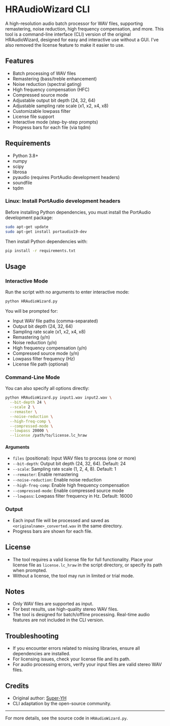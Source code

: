 # HRAudioWizard CLI

A high-resolution audio batch processor for WAV files, supporting remastering, noise reduction, high frequency compensation, and more. This tool is a command-line interface (CLI) version of the original HRAudioWizard, designed for easy and interactive use without a GUI. I've also removed the license feature to make it easier to use.

## Features
- Batch processing of WAV files
- Remastering (bass/treble enhancement)
- Noise reduction (spectral gating)
- High frequency compensation (HFC)
- Compressed source mode
- Adjustable output bit depth (24, 32, 64)
- Adjustable sampling rate scale (x1, x2, x4, x8)
- Customizable lowpass filter
- License file support
- Interactive mode (step-by-step prompts)
- Progress bars for each file (via tqdm)

## Requirements
- Python 3.8+
- numpy
- scipy
- librosa
- pyaudio (requires PortAudio development headers)
- soundfile
- tqdm

### Linux: Install PortAudio development headers

Before installing Python dependencies, you must install the PortAudio development package:

```bash
sudo apt-get update
sudo apt-get install portaudio19-dev
```

Then install Python dependencies with:

```bash
pip install -r requirements.txt
```

## Usage

### Interactive Mode
Run the script with no arguments to enter interactive mode:

```bash
python HRAudioWizard.py
```

You will be prompted for:
- Input WAV file paths (comma-separated)
- Output bit depth (24, 32, 64)
- Sampling rate scale (x1, x2, x4, x8)
- Remastering (y/n)
- Noise reduction (y/n)
- High frequency compensation (y/n)
- Compressed source mode (y/n)
- Lowpass filter frequency (Hz)
- License file path (optional)

### Command-Line Mode
You can also specify all options directly:

```bash
python HRAudioWizard.py input1.wav input2.wav \
  --bit-depth 24 \
  --scale 2 \
  --remaster \
  --noise-reduction \
  --high-freq-comp \
  --compressed-mode \
  --lowpass 20000 \
  --license /path/to/license.lc_hraw
```

#### Arguments
- `files` (positional): Input WAV files to process (one or more)
- `--bit-depth`: Output bit depth (24, 32, 64). Default: 24
- `--scale`: Sampling rate scale (1, 2, 4, 8). Default: 1
- `--remaster`: Enable remastering
- `--noise-reduction`: Enable noise reduction
- `--high-freq-comp`: Enable high frequency compensation
- `--compressed-mode`: Enable compressed source mode
- `--lowpass`: Lowpass filter frequency in Hz. Default: 16000

### Output
- Each input file will be processed and saved as `<originalname>_converted.wav` in the same directory.
- Progress bars are shown for each file.

## License
- The tool requires a valid license file for full functionality. Place your license file as `license.lc_hraw` in the script directory, or specify its path when prompted.
- Without a license, the tool may run in limited or trial mode.

## Notes
- Only WAV files are supported as input.
- For best results, use high-quality stereo WAV files.
- The tool is designed for batch/offline processing. Real-time audio features are not included in the CLI version.

## Troubleshooting
- If you encounter errors related to missing libraries, ensure all dependencies are installed.
- For licensing issues, check your license file and its path.
- For audio processing errors, verify your input files are valid stereo WAV files.

## Credits
- Original author: [Super-YH](https://github.com/Super-YH)
- CLI adaptation by the open-source community.

---

For more details, see the source code in `HRAudioWizard.py`.
